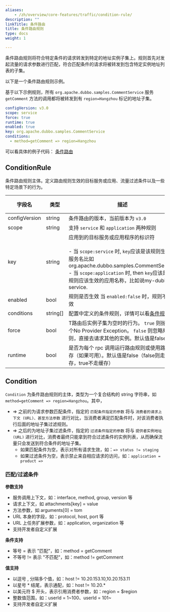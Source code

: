 ```yaml
---
aliases:
    - /zh/overview/core-features/traffic/condition-rule/
description: ""
linkTitle: 条件路由
title: 条件路由规则
type: docs
weight: 1

---
```




条件路由规则将符合特定条件的请求转发到特定的地址实例子集上。规则首先对发起流量的请求参数进行匹配，符合匹配条件的请求将被转发到包含特定实例地址列表的子集。

以下是一个条件路由规则示例。

基于以下示例规则，所有 `org.apache.dubbo.samples.CommentService` 服务 `getComment` 方法的调用都将被转发到有 `region=Hangzhou` 标记的地址子集。

  ```yaml
  configVersion: v3.0
  scope: service
  force: true
  runtime: true
  enabled: true
  key: org.apache.dubbo.samples.CommentService
  conditions:
    - method=getComment => region=Hangzhou
  ```

可以看具体的例子代码： [条件路由](https://github.com/apache/dubbo-samples/tree/master/4-governance/dubbo-samples-configconditionrouter/src/main/java/org/apache/dubbo/samples/governance)

## ConditionRule

条件路由规则主体。定义路由规则生效的目标服务或应用、流量过滤条件以及一些特定场景下的行为。

| 字段名        | 类型     | **描述**                                                     | 必填 |
| ------------- | -------- | ------------------------------------------------------------ | ---- |
| configVersion | string   | 条件路由的版本，当前版本为 `v3.0`                            | 是   |
| scope         | string   | 支持 `service` 和 `application` 两种规则                     | 是   |
| key           | string   | 应用到的目标服务或应用程序的标识符<br/><br/>- 当 `scope:service` 时,  `key`应该是该规则生效的服务名比如 org.apache.dubbo.samples.CommentService<br/> - 当 `scope:application` 时, then `key`应该是该规则应该生效的应用名称，比如说my-dubbo-service. | 是   |
| enabled       | bool     | 规则是否生效 当 `enabled:false` 时，规则不生效               | 是   |
| conditions    | string[] | 配置中定义的条件规则，详情可以看[条件规则](https://cn.dubbo.apache.org/zh-cn/overview/core-features/traffic/condition-rule/#condition) | 是   |
| force         | bool     | T路由后实例子集为空时的行为。 `true` 则抛出一个No Provider Exception。  `false` 则忽略规则，直接去请求其他的实例。默认值是false | 否   |
| runtime       | bool     | 是否为每个 rpc 调用运行路由规则或使用路由缓存（如果可用）。默认值是false（false则走缓存，true不走缓存） | 否   |

## Condition

`Condition` 为条件路由规则的主体，类型为一个复合结构的 string 字符串，如 `method=getComment => region=Hangzhou`。其中，

* => 之前的为请求参数匹配条件，指定的 `匹配条件指定的参数` 将与 `消费者的请求上下文 (URL)、甚至方法参数` 进行对比，当消费者满足匹配条件时，对该消费者执行后面的地址子集过滤规则。
* => 之后的为地址子集过滤条件，指定的 `过滤条件指定的参数` 将与 `提供者实例地址 (URL)` 进行对比，消费者最终只能拿到符合过滤条件的实例列表，从而确保流量只会发送到符合条件的地址子集。
  * 如果匹配条件为空，表示对所有请求生效，如：`=> status != staging`
  * 如果过滤条件为空，表示禁止来自相应请求的访问，如：`application = product =>`

### 匹配/过滤条件

**参数支持**

* 服务调用上下文，如：interface, method, group, version 等
* 请求上下文，如 attachments[key] = value
* 方法参数，如 arguments[0] = tom
* URL 本身的字段，如：protocol, host, port 等
* URL 上任务扩展参数，如：application, organization 等
* 支持开发者自定义扩展

**条件支持**

* 等号 = 表示 "匹配"，如：method = getComment
* 不等号 != 表示 "不匹配"，如：method != getComment

**值支持**

* 以逗号 , 分隔多个值，如：host != 10.20.153.10,10.20.153.11
* 以星号 * 结尾，表示通配，如：host != 10.20.*
* 以美元符 $ 开头，表示引用消费者参数，如：region = $region
* 整数值范围，如：userId = 1~100、userId = 101~
* 支持开发者自定义扩展
